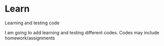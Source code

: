 # Learn
Learning and testing code

I am going to add learning and testing different codes.
Codes may include homework/assignments
